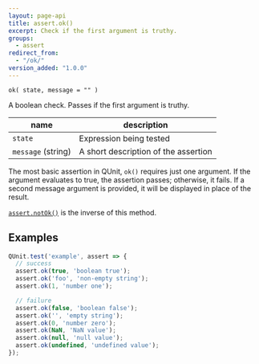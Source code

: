 ```yaml
---
layout: page-api
title: assert.ok()
excerpt: Check if the first argument is truthy.
groups:
  - assert
redirect_from:
  - "/ok/"
version_added: "1.0.0"
---
```


`ok( state, message = "" )`

A boolean check. Passes if the first argument is truthy.

| name | description |
|------|-------------|
| `state` | Expression being tested |
| `message` (string) | A short description of the assertion |

The most basic assertion in QUnit, `ok()` requires just one argument. If the argument evaluates to true, the assertion passes; otherwise, it fails. If a second message argument is provided, it will be displayed in place of the result.

[`assert.notOk()`](./notOk.md) is the inverse of this method.

## Examples

```js
QUnit.test('example', assert => {
  // success
  assert.ok(true, 'boolean true');
  assert.ok('foo', 'non-empty string');
  assert.ok(1, 'number one');

  // failure
  assert.ok(false, 'boolean false');
  assert.ok('', 'empty string');
  assert.ok(0, 'number zero');
  assert.ok(NaN, 'NaN value');
  assert.ok(null, 'null value');
  assert.ok(undefined, 'undefined value');
});
```
